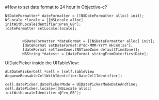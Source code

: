 #How to set date format to 24 hour in Objective-c?

	NSDateFormatter* dateFormatter = [[NSDateFormatter alloc] init];
	NSLocale *locale = [[NSLocale alloc] initWithLocaleIdentifier:@"en_GB"];
	[dateFormatter setLocale:locale];
	

            NSDateFormatter *dateFormat = [[NSDateFormatter alloc] init];
            [dateFormat setDateFormat:@"dd-MMM-YYYY HH:mm:ss"];
            [dateFormat setTimeZone:[NSTimeZone defaultTimeZone]];
            NSString *datestr = [dateFormat stringFromDate:firstDate];

	
	
UIDatePicker inside the UITableView:
	
    ALEDatePickerCell *cell = [self.tableView dequeueReusableCellWithIdentifier:DateCellIdentifier];
    
    cell.datePicker.datePickerMode = UIDatePickerModeDateAndTime;
    cell.datePicker.locale=[[NSLocale alloc] initWithLocaleIdentifier:@"en_GB"];